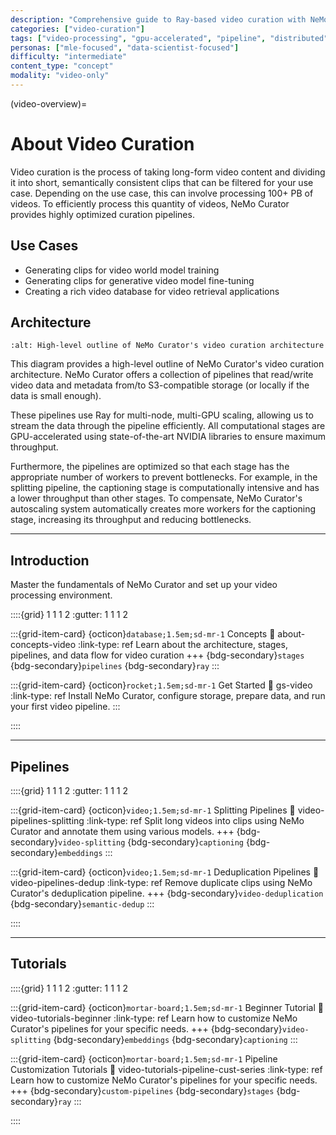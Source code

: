 ```yaml
---
description: "Comprehensive guide to Ray-based video curation with NeMo Curator including splitting and deduplication pipelines for large-scale processing"
categories: ["video-curation"]
tags: ["video-processing", "gpu-accelerated", "pipeline", "distributed", "ray", "splitting", "deduplication", "autoscaling"]
personas: ["mle-focused", "data-scientist-focused"]
difficulty: "intermediate"
content_type: "concept"
modality: "video-only"
---
```


(video-overview)=
# About Video Curation

Video curation is the process of taking long-form video content and dividing it into short, semantically consistent clips that can be filtered for your use case.
Depending on the use case, this can involve processing 100+ PB of videos.
To efficiently process this quantity of videos, NeMo Curator provides highly optimized curation pipelines.

## Use Cases

* Generating clips for video world model training
* Generating clips for generative video model fine-tuning
* Creating a rich video database for video retrieval applications

## Architecture

```{image} ../about/concepts/video/_images/video-pipeline-diagram.png
:alt: High-level outline of NeMo Curator's video curation architecture
```

This diagram provides a high-level outline of NeMo Curator's video curation architecture.
NeMo Curator offers a collection of pipelines that read/write video data and metadata from/to S3-compatible storage (or locally if the data is small enough).

These pipelines use Ray for multi-node, multi-GPU scaling, allowing us to stream the data through the pipeline efficiently. All computational stages are GPU-accelerated using state-of-the-art NVIDIA libraries to ensure maximum throughput.

Furthermore, the pipelines are optimized so that each stage has the appropriate number of workers to prevent bottlenecks. For example, in the splitting pipeline, the captioning stage is computationally intensive and has a lower throughput than other stages. To compensate, NeMo Curator's autoscaling system automatically creates more workers for the captioning stage, increasing its throughput and reducing bottlenecks.

---

## Introduction

Master the fundamentals of NeMo Curator and set up your video processing environment.

::::{grid} 1 1 1 2
:gutter: 1 1 1 2

:::{grid-item-card} {octicon}`database;1.5em;sd-mr-1` Concepts
:link: about-concepts-video
:link-type: ref
Learn about the architecture, stages, pipelines, and data flow for video curation
+++
{bdg-secondary}`stages`
{bdg-secondary}`pipelines`
{bdg-secondary}`ray`
:::

:::{grid-item-card} {octicon}`rocket;1.5em;sd-mr-1` Get Started
:link: gs-video
:link-type: ref
Install NeMo Curator, configure storage, prepare data, and run your first video pipeline.
:::

::::

---

## Pipelines

::::{grid} 1 1 1 2
:gutter: 1 1 1 2

:::{grid-item-card} {octicon}`video;1.5em;sd-mr-1` Splitting Pipelines
:link: video-pipelines-splitting
:link-type: ref
Split long videos into clips using NeMo Curator and annotate them using various models.
+++
{bdg-secondary}`video-splitting`
{bdg-secondary}`captioning`
{bdg-secondary}`embeddings`
:::

:::{grid-item-card} {octicon}`video;1.5em;sd-mr-1` Deduplication Pipelines
:link: video-pipelines-dedup
:link-type: ref
Remove duplicate clips using NeMo Curator's deduplication pipeline.
+++
{bdg-secondary}`video-deduplication`
{bdg-secondary}`semantic-dedup`
:::

::::

---

## Tutorials

::::{grid} 1 1 1 2
:gutter: 1 1 1 2

:::{grid-item-card} {octicon}`mortar-board;1.5em;sd-mr-1` Beginner Tutorial
:link: video-tutorials-beginner
:link-type: ref
Learn how to customize NeMo Curator's pipelines for your specific needs.
+++
{bdg-secondary}`video-splitting`
{bdg-secondary}`embeddings`
{bdg-secondary}`captioning`
:::

:::{grid-item-card} {octicon}`mortar-board;1.5em;sd-mr-1` Pipeline Customization Tutorials
:link: video-tutorials-pipeline-cust-series
:link-type: ref
Learn how to customize NeMo Curator's pipelines for your specific needs.
+++
{bdg-secondary}`custom-pipelines`
{bdg-secondary}`stages`
{bdg-secondary}`ray`
:::

::::
